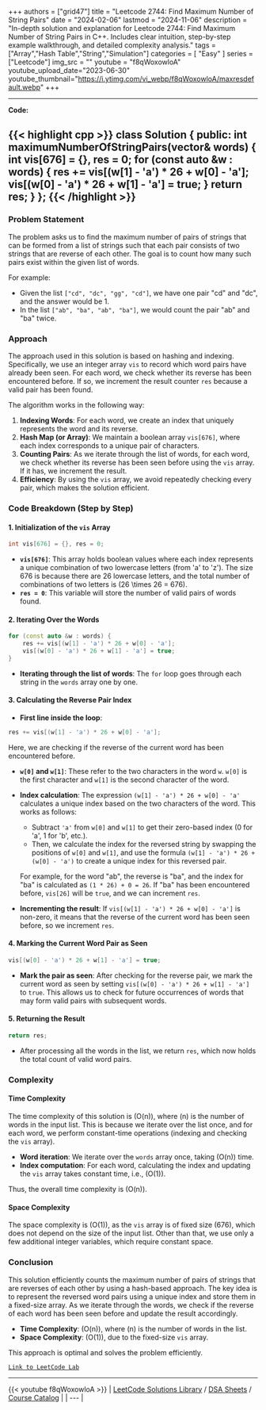 
+++
authors = ["grid47"]
title = "Leetcode 2744: Find Maximum Number of String Pairs"
date = "2024-02-06"
lastmod = "2024-11-06"
description = "In-depth solution and explanation for Leetcode 2744: Find Maximum Number of String Pairs in C++. Includes clear intuition, step-by-step example walkthrough, and detailed complexity analysis."
tags = ["Array","Hash Table","String","Simulation"]
categories = [
    "Easy"
]
series = ["Leetcode"]
img_src = ""
youtube = "f8qWoxowloA"
youtube_upload_date="2023-06-30"
youtube_thumbnail="https://i.ytimg.com/vi_webp/f8qWoxowloA/maxresdefault.webp"
+++



---
**Code:**

{{< highlight cpp >}}
class Solution {
public:
    int maximumNumberOfStringPairs(vector<string>& words) {
    int vis[676] = {}, res = 0;
    for (const auto &w : words) {
        res += vis[(w[1] - 'a') * 26 + w[0] - 'a'];
        vis[(w[0] - 'a') * 26 + w[1] - 'a'] = true;
    }
    return res;
}
};
{{< /highlight >}}
---

### Problem Statement

The problem asks us to find the maximum number of pairs of strings that can be formed from a list of strings such that each pair consists of two strings that are reverse of each other. The goal is to count how many such pairs exist within the given list of words.

For example:
- Given the list `["cd", "dc", "gg", "cd"]`, we have one pair "cd" and "dc", and the answer would be 1.
- In the list `["ab", "ba", "ab", "ba"]`, we would count the pair "ab" and "ba" twice.

### Approach

The approach used in this solution is based on hashing and indexing. Specifically, we use an integer array `vis` to record which word pairs have already been seen. For each word, we check whether its reverse has been encountered before. If so, we increment the result counter `res` because a valid pair has been found. 

The algorithm works in the following way:
1. **Indexing Words**: For each word, we create an index that uniquely represents the word and its reverse.
2. **Hash Map (or Array)**: We maintain a boolean array `vis[676]`, where each index corresponds to a unique pair of characters.
3. **Counting Pairs**: As we iterate through the list of words, for each word, we check whether its reverse has been seen before using the `vis` array. If it has, we increment the result.
4. **Efficiency**: By using the `vis` array, we avoid repeatedly checking every pair, which makes the solution efficient.

### Code Breakdown (Step by Step)

#### 1. **Initialization of the `vis` Array**

```cpp
int vis[676] = {}, res = 0;
```

- **`vis[676]`**: This array holds boolean values where each index represents a unique combination of two lowercase letters (from 'a' to 'z'). The size 676 is because there are 26 lowercase letters, and the total number of combinations of two letters is \(26 \times 26 = 676\).
- **`res = 0`**: This variable will store the number of valid pairs of words found.

#### 2. **Iterating Over the Words**

```cpp
for (const auto &w : words) {
    res += vis[(w[1] - 'a') * 26 + w[0] - 'a'];
    vis[(w[0] - 'a') * 26 + w[1] - 'a'] = true;
}
```

- **Iterating through the list of words**: The `for` loop goes through each string in the `words` array one by one.
  
#### 3. **Calculating the Reverse Pair Index**

- **First line inside the loop**:

```cpp
res += vis[(w[1] - 'a') * 26 + w[0] - 'a'];
```

Here, we are checking if the reverse of the current word has been encountered before.
- **`w[0]` and `w[1]`**: These refer to the two characters in the word `w`. `w[0]` is the first character and `w[1]` is the second character of the word.
- **Index calculation**: The expression `(w[1] - 'a') * 26 + w[0] - 'a'` calculates a unique index based on the two characters of the word. This works as follows:
  - Subtract `'a'` from `w[0]` and `w[1]` to get their zero-based index (0 for 'a', 1 for 'b', etc.).
  - Then, we calculate the index for the reversed string by swapping the positions of `w[0]` and `w[1]`, and use the formula `(w[1] - 'a') * 26 + (w[0] - 'a')` to create a unique index for this reversed pair.
  
  For example, for the word "ab", the reverse is "ba", and the index for "ba" is calculated as `(1 * 26) + 0 = 26`. If "ba" has been encountered before, `vis[26]` will be `true`, and we can increment `res`.

- **Incrementing the result**: If `vis[(w[1] - 'a') * 26 + w[0] - 'a']` is non-zero, it means that the reverse of the current word has been seen before, so we increment `res`.

#### 4. **Marking the Current Word Pair as Seen**

```cpp
vis[(w[0] - 'a') * 26 + w[1] - 'a'] = true;
```

- **Mark the pair as seen**: After checking for the reverse pair, we mark the current word as seen by setting `vis[(w[0] - 'a') * 26 + w[1] - 'a']` to `true`. This allows us to check for future occurrences of words that may form valid pairs with subsequent words.

#### 5. **Returning the Result**

```cpp
return res;
```

- After processing all the words in the list, we return `res`, which now holds the total count of valid word pairs.

### Complexity

#### Time Complexity

The time complexity of this solution is \(O(n)\), where \(n\) is the number of words in the input list. This is because we iterate over the list once, and for each word, we perform constant-time operations (indexing and checking the `vis` array).

- **Word iteration**: We iterate over the `words` array once, taking \(O(n)\) time.
- **Index computation**: For each word, calculating the index and updating the `vis` array takes constant time, i.e., \(O(1)\).
  
Thus, the overall time complexity is \(O(n)\).

#### Space Complexity

The space complexity is \(O(1)\), as the `vis` array is of fixed size (676), which does not depend on the size of the input list. Other than that, we use only a few additional integer variables, which require constant space.

### Conclusion

This solution efficiently counts the maximum number of pairs of strings that are reverses of each other by using a hash-based approach. The key idea is to represent the reversed word pairs using a unique index and store them in a fixed-size array. As we iterate through the words, we check if the reverse of each word has been seen before and update the result accordingly.

- **Time Complexity**: \(O(n)\), where \(n\) is the number of words in the list.
- **Space Complexity**: \(O(1)\), due to the fixed-size `vis` array.

This approach is optimal and solves the problem efficiently.

[`Link to LeetCode Lab`](https://leetcode.com/problems/find-maximum-number-of-string-pairs/description/)

---
{{< youtube f8qWoxowloA >}}
| [LeetCode Solutions Library](https://grid47.xyz/leetcode/) / [DSA Sheets](https://grid47.xyz/sheets/) / [Course Catalog](https://grid47.xyz/courses/) |
| --- |
